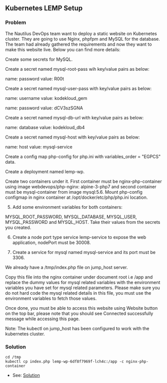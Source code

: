 ## Kubernetes LEMP Setup

### Problem

The Nautilus DevOps team want to deploy a static website on Kubernetes cluster. They are going to use Nginx, phpfpm and
MySQL for the database. The team had already gathered the requirements and now they want to make this website live.
Below you can find more details:

Create some secrets for MySQL.

Create a secret named mysql-root-pass wih key/value pairs as below:

name: password
value: R00t

Create a secret named mysql-user-pass with key/value pairs as below:

name: username
value: kodekloud_gem

name: password
value: dCV3szSGNA

Create a secret named mysql-db-url with key/value pairs as below:

name: database
value: kodekloud_db4

Create a secret named mysql-host with key/value pairs as below:

name: host
value: mysql-service

Create a config map php-config for php.ini with variables_order = "EGPCS" data.

Create a deployment named lemp-wp.

Create two containers under it. First container must be nginx-php-container using image webdevops/php-nginx:
alpine-3-php7 and second container must be mysql-container from image mysql:5.6. Mount php-config configmap in nginx
container at /opt/docker/etc/php/php.ini location.

5) Add some environment variables for both containers:

MYSQL_ROOT_PASSWORD, MYSQL_DATABASE, MYSQL_USER, MYSQL_PASSWORD and MYSQL_HOST. Take their values from the secrets you
created.

6) Create a node port type service lemp-service to expose the web application, nodePort must be 30008.


7) Create a service for mysql named mysql-service and its port must be 3306.

We already have a /tmp/index.php file on jump_host server.

Copy this file into the nginx container under document root i.e /app and replace the dummy values for mysql related
variables with the environment variables you have set for mysql related parameters. Please make sure you do not hard
code the mysql related details in this file, you must use the environment variables to fetch those values.

Once done, you must be able to access this website using Website button on the top bar, please note that you should see
Connected successfully message while accessing this page.

Note: The kubectl on jump_host has been configured to work with the kubernetes cluster.

### Solution

```shell
cd /tmp
kubectl cp index.php lemp-wp-6df8f7969f-lch4c:/app -c nginx-php-container
```

- See: [Solution](./solution.yaml)
